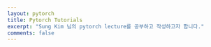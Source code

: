 ```yaml
---
layout: pytorch
title: Pytorch Tutorials
excerpt: "Sung Kim 님의 pytorch lecture를 공부하고 작성하고자 합니다."
comments: false
---
```


